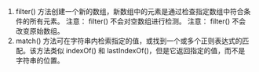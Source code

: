 1. filter() 方法创建一个新的数组，新数组中的元素是通过检查指定数组中符合条件的所有元素。
注意： filter() 不会对空数组进行检测。
注意： filter() 不会改变原始数组。
2. match() 方法可在字符串内检索指定的值，或找到一个或多个正则表达式的匹 配。该方法类似 indexOf() 和 lastIndexOf()，但是它返回指定的值，而不是字符串的位置。